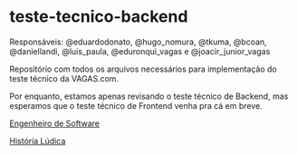 # teste-tecnico-backend

Responsáveis: @eduardodonato, @hugo_nomura, @tkuma, @bcoan, @daniellandi, @luis_paula, @eduronqui_vagas e @joacir_junior_vagas

Repositório com todos os arquivos necessários para implementação do teste técnico da VAGAS.com.

Por enquanto, estamos apenas revisando o teste técnico de Backend, mas esperamos que o teste técnico de Frontend venha pra cá em breve.

[Engenheiro de Software](teste-backend.md)

[História Lúdica](historia.md)

